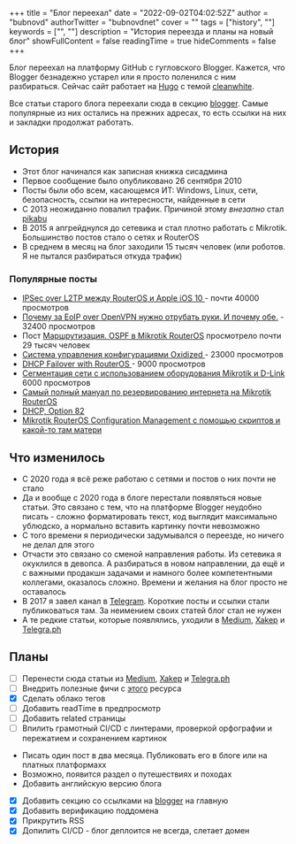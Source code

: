 +++
title = "Блог переехал"
date = "2022-09-02T04:02:52Z"
author = "bubnovd"
authorTwitter = "bubnovdnet"
cover = ""
tags = ["history", ""]
keywords = ["", ""]
description = "История переезда и планы на новый блог"
showFullContent = false
readingTime = true
hideComments = false
+++

Блог переехал на платформу GitHub с гугловского Blogger. Кажется, что Blogger безнадежно устарел или я просто поленился с ним разбираться.
Сейчас сайт работает на [Hugo](https://gohugo.io/) с темой [cleanwhite](https://github.com/zhaohuabing/hugo-theme-cleanwhite.git).

Все статьи старого блога переехали сюда в секцию [blogger](/blogger). Самые популярные из них остались на прежних адресах, то есть ссылки на них и закладки продолжат работать.



## История

- Этот блог начинался как записная книжка сисадмина
- Первое сообщение было опубликовано 26 сентября 2010
- Посты были обо всем, касающемся ИТ: Windows, Linux, сети, безопасность, ссылки на интересности, найденные в сети
- С 2013 неожиданно повалил трафик. Причиной этому _внезапно_ стал [pikabu](https://pikabu.ru/story/salyut_burzhua_1577076?cid=16396660)
- В 2015 я апгрейднулся до сетевика и стал плотно работать с Mikrotik. Большинство постов стало о сетях и RouterOS
- В среднем в месяц на блог заходили 15 тысяч человек (или роботов. Я не пытался разбираться откуда трафик)

### Популярные посты
- [IPSec over L2TP между RouterOS и Apple iOS 10 ](http://www.bubnovd.net/2016/10/ipsec-over-l2tp-routeros-apple-ios-10.html) - почти 40000 просмотров
- [Почему за EoIP over OpenVPN нужно отрубать руки. И почему обе.](http://www.bubnovd.net/2016/01/eoip-over-openvpn.html) - 32400 просмотров
- Пост [Маршрутизация. OSPF в Mikrotik RouterOS](http://www.bubnovd.net/2016/03/ospf-mikrotik-routeros.html) просмотрело почти 29 тысяч человек
- [Система управления конфигурациями Oxidized ](http://www.bubnovd.net/2017/10/oxidized.html) - 23000 просмотров
- [DHCP Failover with RouterOS ](http://www.bubnovd.net/2017/07/dhcp-failover-with-routeros.html) - 9000 просмотров
- [Сегментация сети с использованием оборудования Mikrotik и D-Link ](http://www.bubnovd.net/2015/12/mikrotik-d-link.html) 6000 просмотров
- [Самый полный мануал по резервированию интернета на Mikrotik RouterOS](http://www.bubnovd.net/2015/03/mikrotik-routeros.html)
- [DHCP, Option 82](http://www.bubnovd.net/2015/11/dhcp-option-82.html)
- [ Мikrotik RouterOS Configuration Management с помощью скриптов и какой-то там матери ](http://www.bubnovd.net/2017/11/ikrotik-routeros-configuration.html)

## Что изменилось
- С 2020 года я всё реже работаю с сетями и постов о них почти не стало
- Да и вообще с 2020 года в блоге перестали появляться новые статьи. Это связано с тем, что на платформе Blogger неудобно писать - сложно форматировать текст, код выглядит максимально ублюдско, а нормально вставить картинку почти невозможно
- С того времени я периодически задумывался о переезде, но ничего не делал для этого
- Отчасти это связано со сменой направления работы. Из сетевика я окуклился в девопса. А разбираться в новом направлении, да ещё и с важными продакшн задачами и намного более компетентными коллегами, оказалось сложно. Времени и желания на блог просто не оставалось
- В 2017 я завел канал в [Telegram](https://mikrotikninja.t.me). Короткие посты и ссылки стали публиковаться там. За неимением своих статей блог стал не нужен
- А те редкие статьи, которые появлялись, уходили в [Medium](https://medium.com/@dbubnov), [Xakep](https://xakep.ru/author/bubnovd/) и [Telegra.ph](https://telegra.ph/Pik-Uchitel-Ala-Archa-08-12)

## Планы
- [ ] Перенести сюда статьи из [Medium](https://medium.com/@dbubnov), [Xakep](https://xakep.ru/author/bubnovd/) и [Telegra.ph](https://telegra.ph/Pik-Uchitel-Ala-Archa-08-12)
- [ ] Внедрить полезные фичи c [этого](https://digitaldrummerj.me/series/blogging-with-hugo/) ресурса
- [x] Сделать облако тегов
- [ ] Добавить readTime в предпросмотр
- [ ] Добавить related страницы
- [ ] Впилить грамотный CI/CD с линтерами, проверкой орфографии и пережатием и сохранением картинок
- Писать один пост в два месяца. Публиковать его в блоге или на платных платформахх
- Возможно, появится раздел о путешествиях и походах
- Добавить английскую версию блога
- [x] Добавить секцию со ссылками на [blogger](/blogger) на главную
- [x] Добавить верификацию поддомена
- [x] Прикрутить RSS 
- [x] Допилить CI/CD - блог деплоится не всегда, слетает домен
